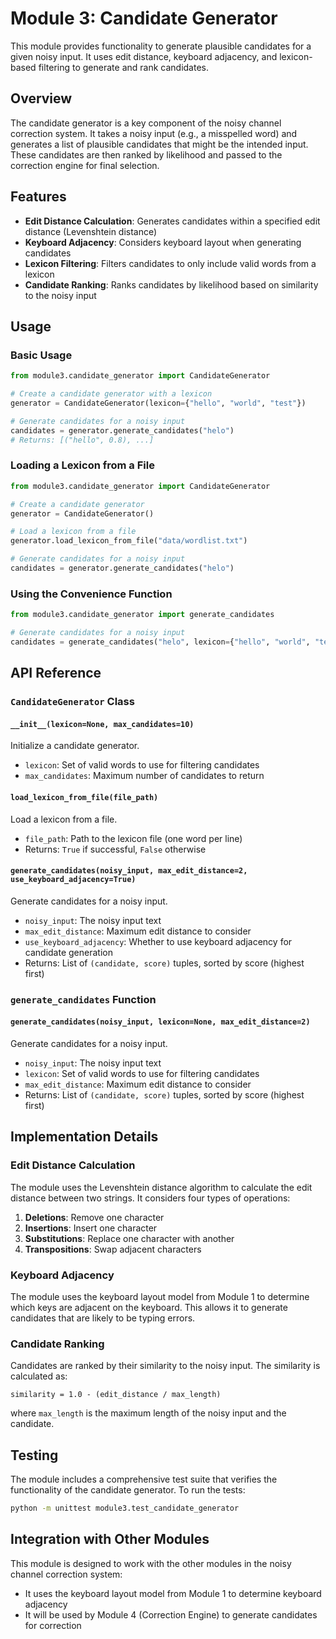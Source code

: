 # Module 3: Candidate Generator

This module provides functionality to generate plausible candidates for a given noisy input. It uses edit distance, keyboard adjacency, and lexicon-based filtering to generate and rank candidates.

## Overview

The candidate generator is a key component of the noisy channel correction system. It takes a noisy input (e.g., a misspelled word) and generates a list of plausible candidates that might be the intended input. These candidates are then ranked by likelihood and passed to the correction engine for final selection.

## Features

- **Edit Distance Calculation**: Generates candidates within a specified edit distance (Levenshtein distance)
- **Keyboard Adjacency**: Considers keyboard layout when generating candidates
- **Lexicon Filtering**: Filters candidates to only include valid words from a lexicon
- **Candidate Ranking**: Ranks candidates by likelihood based on similarity to the noisy input

## Usage

### Basic Usage

```python
from module3.candidate_generator import CandidateGenerator

# Create a candidate generator with a lexicon
generator = CandidateGenerator(lexicon={"hello", "world", "test"})

# Generate candidates for a noisy input
candidates = generator.generate_candidates("helo")
# Returns: [("hello", 0.8), ...]
```

### Loading a Lexicon from a File

```python
from module3.candidate_generator import CandidateGenerator

# Create a candidate generator
generator = CandidateGenerator()

# Load a lexicon from a file
generator.load_lexicon_from_file("data/wordlist.txt")

# Generate candidates for a noisy input
candidates = generator.generate_candidates("helo")
```

### Using the Convenience Function

```python
from module3.candidate_generator import generate_candidates

# Generate candidates for a noisy input
candidates = generate_candidates("helo", lexicon={"hello", "world", "test"})
```

## API Reference

### `CandidateGenerator` Class

#### `__init__(lexicon=None, max_candidates=10)`

Initialize a candidate generator.

- `lexicon`: Set of valid words to use for filtering candidates
- `max_candidates`: Maximum number of candidates to return

#### `load_lexicon_from_file(file_path)`

Load a lexicon from a file.

- `file_path`: Path to the lexicon file (one word per line)
- Returns: `True` if successful, `False` otherwise

#### `generate_candidates(noisy_input, max_edit_distance=2, use_keyboard_adjacency=True)`

Generate candidates for a noisy input.

- `noisy_input`: The noisy input text
- `max_edit_distance`: Maximum edit distance to consider
- `use_keyboard_adjacency`: Whether to use keyboard adjacency for candidate generation
- Returns: List of `(candidate, score)` tuples, sorted by score (highest first)

### `generate_candidates` Function

#### `generate_candidates(noisy_input, lexicon=None, max_edit_distance=2)`

Generate candidates for a noisy input.

- `noisy_input`: The noisy input text
- `lexicon`: Set of valid words to use for filtering candidates
- `max_edit_distance`: Maximum edit distance to consider
- Returns: List of `(candidate, score)` tuples, sorted by score (highest first)

## Implementation Details

### Edit Distance Calculation

The module uses the Levenshtein distance algorithm to calculate the edit distance between two strings. It considers four types of operations:

1. **Deletions**: Remove one character
2. **Insertions**: Insert one character
3. **Substitutions**: Replace one character with another
4. **Transpositions**: Swap adjacent characters

### Keyboard Adjacency

The module uses the keyboard layout model from Module 1 to determine which keys are adjacent on the keyboard. This allows it to generate candidates that are likely to be typing errors.

### Candidate Ranking

Candidates are ranked by their similarity to the noisy input. The similarity is calculated as:

```
similarity = 1.0 - (edit_distance / max_length)
```

where `max_length` is the maximum length of the noisy input and the candidate.

## Testing

The module includes a comprehensive test suite that verifies the functionality of the candidate generator. To run the tests:

```bash
python -m unittest module3.test_candidate_generator
```

## Integration with Other Modules

This module is designed to work with the other modules in the noisy channel correction system:

- It uses the keyboard layout model from Module 1 to determine keyboard adjacency
- It will be used by Module 4 (Correction Engine) to generate candidates for correction
